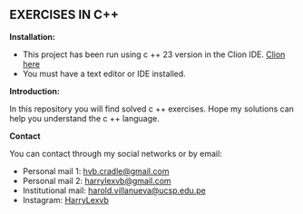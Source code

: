 ## EXERCISES IN C++

**Installation:**

- This project has been run using c ++ 23 version in the Clion IDE. [Clion here](https://www.jetbrains.com/clion/ "Clion here")
- You must have a text editor or IDE installed.

**Introduction:**

In this repository you will find solved c ++ exercises. Hope my solutions can help you understand the c ++ language.

**Contact**

You can contact through my social networks or by email:

- Personal mail 1:  hvb.cradle@gmail.com
- Personal mail 2:  harrylexvb@gmail.com
- Institutional mail:  harold.villanueva@ucsp.edu.pe
- Instagram: [HarryLexvb](https://www.instagram.com/harrylexvb/?hl=es-la%20%22Instagram%22 "HarryLexvb")


